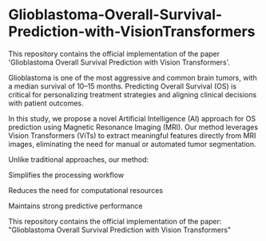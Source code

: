 # Glioblastoma-Overall-Survival-Prediction-with-VisionTransformers
This repository contains the official implementation of the paper 'Glioblastoma Overall Survival Prediction with Vision Transformers'.

Glioblastoma is one of the most aggressive and common brain tumors, with a median survival of 10–15 months. Predicting Overall Survival (OS) is critical for personalizing treatment strategies and aligning clinical decisions with patient outcomes.

In this study, we propose a novel Artificial Intelligence (AI) approach for OS prediction using Magnetic Resonance Imaging (MRI). Our method leverages Vision Transformers (ViTs) to extract meaningful features directly from MRI images, eliminating the need for manual or automated tumor segmentation.

Unlike traditional approaches, our method:

Simplifies the processing workflow

Reduces the need for computational resources

Maintains strong predictive performance

This repository contains the official implementation of the paper:
"Glioblastoma Overall Survival Prediction with Vision Transformers"
